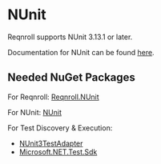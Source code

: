 # NUnit

Reqnroll supports NUnit 3.13.1 or later.  

Documentation for NUnit can be found [here](https://docs.nunit.org/articles/nunit/intro.html).

## Needed NuGet Packages

For Reqnroll: [Reqnroll.NUnit](https://www.nuget.org/packages/Reqnroll.NUnit/)  

For NUnit: [NUnit](https://www.nuget.org/packages/NUnit/)  

For Test Discovery & Execution:

- [NUnit3TestAdapter](https://www.nuget.org/packages/NUnit3TestAdapter/)
- [Microsoft.NET.Test.Sdk](https://www.nuget.org/packages/Microsoft.NET.Test.Sdk)
